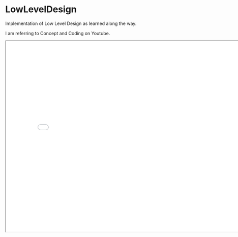 # LowLevelDesign

Implementation of Low Level Design as learned along the way.

I am referring to Concept and Coding on Youtube.
     
<iframe width="800" height="600"
     src="[https://www.youtube.com/embed/tgbNymZ7vqY](https://youtu.be/rliSgjoOFTs?list=PL6W8uoQQ2c61X_9e6Net0WdYZidm7zooW)https://youtu.be/rliSgjoOFTs?list=PL6W8uoQQ2c61X_9e6Net0WdYZidm7zooW?autoplay=1&mute=1">
     >
</iframe>
